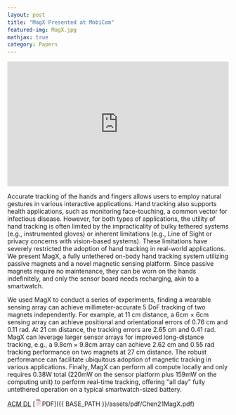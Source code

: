 ```yaml
---
layout: post
title: "MagX Presented at MobiCom"
featured-img: MagX.jpg
mathjax: true
category: Papers
---
```


<div style="position: relative; padding-bottom: 56.25%; height: 0; overflow: hidden; max-width: 100%; height: auto;">
    <iframe style="position: absolute; top: 0; left: 0; width: 100%; height: 100%;" src="https://www.youtube.com/embed/KH2tZ0x_HuM" title="YouTube video player" frameborder="0" allow="accelerometer; autoplay; clipboard-write; encrypted-media; gyroscope; picture-in-picture; web-share" referrerpolicy="strict-origin-when-cross-origin" allowfullscreen></iframe>
</div>


Accurate tracking of the hands and fingers allows users to employ natural gestures in various interactive applications. Hand tracking also supports health applications, such as monitoring face-touching, a common vector for infectious disease. However, for both types of applications, the utility of hand tracking is often limited by the impracticality of bulky tethered systems (e.g., instrumented gloves) or inherent limitations (e.g., Line of Sight or privacy concerns with vision-based systems). These limitations have severely restricted the adoption of hand tracking in real-world applications. We present MagX, a fully untethered on-body hand tracking system utilizing passive magnets and a novel magnetic sensing platform. Since passive magnets require no maintenance, they can be worn on the hands indefinitely, and only the sensor board needs recharging, akin to a smartwatch.

We used MagX to conduct a series of experiments, finding a wearable sensing array can achieve millimeter-accurate 5 DoF tracking of two magnets independently. For example, at 11 cm distance, a 6cm × 6cm sensing array can achieve positional and orientational errors of 0.76 cm and 0.11 rad. At 21 cm distance, the tracking errors are 2.65 cm and 0.41 rad. MagX can leverage larger sensor arrays for improved long-distance tracking, e.g., a 9.8cm × 9.8cm array can achieve 2.62 cm and 0.55 rad tracking performance on two magnets at 27 cm distance. The robust performance can facilitate ubiquitous adoption of magnetic tracking in various applications. Finally, MagX can perform all compute locally and only requires 0.38W total (220mW on the sensor platform plus 159mW on the computing unit) to perform real-time tracking, offering "all day" fully untethered operation on a typical smartwatch-sized battery.

[ACM DL](https://doi.org/10.1145/3447993.3483260) [![pdf](/assets/icons16/pdf-icon.png)PDF]({{ BASE_PATH }}/assets/pdf/Chen21MagX.pdf)